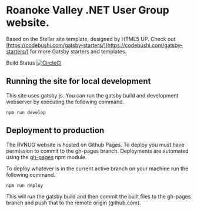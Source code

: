 # Roanoke Valley .NET User Group website.

Based on the Stellar site template, designed by HTML5 UP. Check out [https://codebushi.com/gatsby-starters/](https://codebushi.com/gatsby-starters/) for more Gatsby starters and templates.

Build Status
[![CircleCI](https://circleci.com/gh/RVNUG/project-oolong.svg?style=svg)](https://circleci.com/gh/RVNUG/project-oolong)

## Running the site for local development

This site uses gatsby js. You can run the gatsby build and development webserver by executing the following command.

```shell
npm run develop
```


## Deployment to production

The RVNUG website is hosted on Github Pages. To deploy you must have permission to commit to the gh-pages branch.
Deployments are automated using the [gh-pages](https://www.npmjs.com/package/gh-pages) npm module.

To deploy whatever is in the current active branch on your machine run the following command.

```shell
npm run deploy
```

This will run the gatsby build and then commit the built files to the gh-pages branch and push that to the remote origin (github.com).
